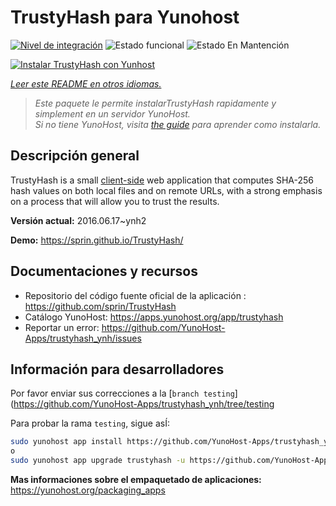 <!--
Este archivo README esta generado automaticamente<https://github.com/YunoHost/apps/tree/master/tools/readme_generator>
No se debe editar a mano.
-->

# TrustyHash para Yunohost

[![Nivel de integración](https://dash.yunohost.org/integration/trustyhash.svg)](https://ci-apps.yunohost.org/ci/apps/trustyhash/) ![Estado funcional](https://ci-apps.yunohost.org/ci/badges/trustyhash.status.svg) ![Estado En Mantención](https://ci-apps.yunohost.org/ci/badges/trustyhash.maintain.svg)

[![Instalar TrustyHash con Yunhost](https://install-app.yunohost.org/install-with-yunohost.svg)](https://install-app.yunohost.org/?app=trustyhash)

*[Leer este README en otros idiomas.](./ALL_README.md)*

> *Este paquete le permite instalarTrustyHash rapidamente y simplement en un servidor YunoHost.*  
> *Si no tiene YunoHost, visita [the guide](https://yunohost.org/install) para aprender como instalarla.*

## Descripción general

TrustyHash is a small [client-side](https://unhosted.org/) web application that
computes SHA-256 hash values on both local files and on remote URLs, with a
strong emphasis on a process that will allow you to trust the results.


**Versión actual:** 2016.06.17~ynh2

**Demo:** <https://sprin.github.io/TrustyHash/>
## Documentaciones y recursos

- Repositorio del código fuente oficial de la aplicación : <https://github.com/sprin/TrustyHash>
- Catálogo YunoHost: <https://apps.yunohost.org/app/trustyhash>
- Reportar un error: <https://github.com/YunoHost-Apps/trustyhash_ynh/issues>

## Información para desarrolladores

Por favor enviar sus correcciones a la [`branch testing`](https://github.com/YunoHost-Apps/trustyhash_ynh/tree/testing

Para probar la rama `testing`, sigue asÍ:

```bash
sudo yunohost app install https://github.com/YunoHost-Apps/trustyhash_ynh/tree/testing --debug
o
sudo yunohost app upgrade trustyhash -u https://github.com/YunoHost-Apps/trustyhash_ynh/tree/testing --debug
```

**Mas informaciones sobre el empaquetado de aplicaciones:** <https://yunohost.org/packaging_apps>
